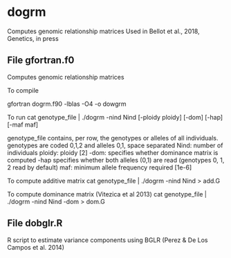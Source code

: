 # dogrm
Computes genomic relationship matrices
Used in Bellot et al., 2018, Genetics, in press

## File gfortran.f0
Computes genomic relationship matrices

To compile

   gfortran dogrm.f90 -lblas -O4 -o dowgrm

To run
   cat genotype_file | ./dogrm -nind Nind [-ploidy ploidy] [-dom] [-hap] [-maf maf]

   genotype_file contains, per row, the genotypes or alleles of all individuals. genotypes are coded 0,1,2 and alleles 0,1, space separated
   Nind: number of individuals
   ploidy: ploidy [2]
   -dom: specifies whether dominance matrix is computed
   -hap specifies whether both alleles (0,1) are read (genotypes 0, 1, 2 read by default) 
   maf: minimum allele frequency required [1e-6]

To compute additive matrix
   cat genotype_file | ./dogrm -nind Nind > add.G

To compute dominance matrix (Vitezica et al 2013)
   cat genotype_file | ./dogrm -nind Nind -dom > dom.G

## File dobglr.R
R script to estimate variance components using BGLR (Perez & De Los Campos et al. 2014)
